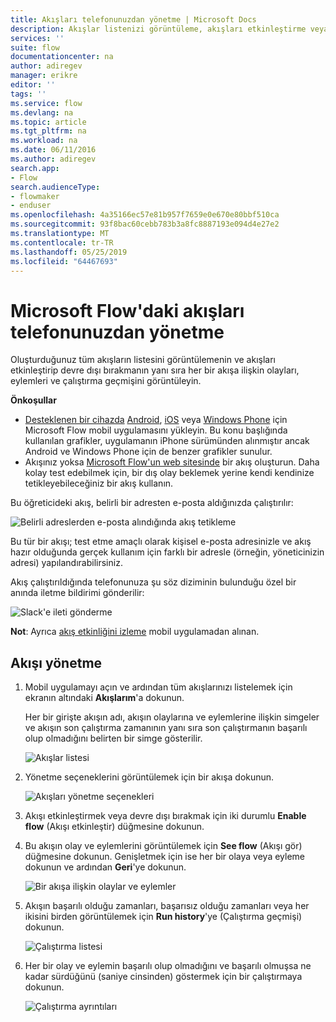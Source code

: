 ```yaml
---
title: Akışları telefonunuzdan yönetme | Microsoft Docs
description: Akışlar listenizi görüntüleme, akışları etkinleştirme veya devre dışı bırakma ve her bir akışa ilişkin olayları, eylemleri ve çalıştırma geçmişini görüntüleme
services: ''
suite: flow
documentationcenter: na
author: adiregev
manager: erikre
editor: ''
tags: ''
ms.service: flow
ms.devlang: na
ms.topic: article
ms.tgt_pltfrm: na
ms.workload: na
ms.date: 06/11/2016
ms.author: adiregev
search.app:
- Flow
search.audienceType:
- flowmaker
- enduser
ms.openlocfilehash: 4a35166ec57e81b957f7659e0e670e80bbf510ca
ms.sourcegitcommit: 93f8bac60cebb783b3a8fc8887193e094d4e27e2
ms.translationtype: MT
ms.contentlocale: tr-TR
ms.lasthandoff: 05/25/2019
ms.locfileid: "64467693"
---
```

# <a name="manage-flows-in-microsoft-flow-from-your-phone"></a>Microsoft Flow'daki akışları telefonunuzdan yönetme
Oluşturduğunuz tüm akışların listesini görüntülemenin ve akışları etkinleştirip devre dışı bırakmanın yanı sıra her bir akışa ilişkin olayları, eylemleri ve çalıştırma geçmişini görüntüleyin.

**Önkoşullar**

* [Desteklenen bir cihazda](getting-started.md#use-the-mobile-app) [Android](https://aka.ms/flowmobiledocsandroid), [iOS](https://aka.ms/flowmobiledocsios) veya [Windows Phone](https://aka.ms/flowmobilewindows) için Microsoft Flow mobil uygulamasını yükleyin. Bu konu başlığında kullanılan grafikler, uygulamanın iPhone sürümünden alınmıştır ancak Android ve Windows Phone için de benzer grafikler sunulur.
* Akışınız yoksa [Microsoft Flow'un web sitesinde](https://flow.microsoft.com/) bir akış oluşturun. Daha kolay test edebilmek için, bir dış olay beklemek yerine kendi kendinize tetikleyebileceğiniz bir akış kullanın.

Bu öğreticideki akış, belirli bir adresten e-posta aldığınızda çalıştırılır:

![Belirli adreslerden e-posta alındığında akış tetikleme](./media/mobile-manage-flows/create-trigger.png)

Bu tür bir akışı; test etme amaçlı olarak kişisel e-posta adresinizle ve akış hazır olduğunda gerçek kullanım için farklı bir adresle (örneğin, yöneticinizin adresi) yapılandırabilirsiniz.

Akış çalıştırıldığında telefonunuza şu söz diziminin bulunduğu özel bir anında iletme bildirimi gönderilir:

![Slack'e ileti gönderme](./media/mobile-manage-flows/create-event.png)

**Not**: Ayrıca [akış etkinliğini izleme](mobile-monitor-activity.md) mobil uygulamadan alınan.

## <a name="manage-a-flow"></a>Akışı yönetme
1. Mobil uygulamayı açın ve ardından tüm akışlarınızı listelemek için ekranın altındaki **Akışlarım**'a dokunun.
   
    Her bir girişte akışın adı, akışın olaylarına ve eylemlerine ilişkin simgeler ve akışın son çalıştırma zamanının yanı sıra son çalıştırmanın başarılı olup olmadığını belirten bir simge gösterilir.
   
    ![Akışlar listesi](./media/mobile-manage-flows/flow-list.png)
2. Yönetme seçeneklerini görüntülemek için bir akışa dokunun.
   
    ![Akışları yönetme seçenekleri](./media/mobile-manage-flows/flow-details.png)
3. Akışı etkinleştirmek veya devre dışı bırakmak için iki durumlu **Enable flow** (Akışı etkinleştir) düğmesine dokunun.
4. Bu akışın olay ve eylemlerini görüntülemek için **See flow** (Akışı gör) düğmesine dokunun. Genişletmek için ise her bir olaya veya eyleme dokunun ve ardından **Geri**'ye dokunun.
   
    ![Bir akışa ilişkin olaylar ve eylemler](./media/mobile-manage-flows/flow-event-action.png)
5. Akışın başarılı olduğu zamanları, başarısız olduğu zamanları veya her ikisini birden görüntülemek için **Run history**'ye (Çalıştırma geçmişi) dokunun.
   
    ![Çalıştırma listesi](./media/mobile-manage-flows/history-mixed.png)
6. Her bir olay ve eylemin başarılı olup olmadığını ve başarılı olmuşsa ne kadar sürdüğünü (saniye cinsinden) göstermek için bir çalıştırmaya dokunun.
   
    ![Çalıştırma ayrıntıları](./media/mobile-manage-flows/flow-run.png)


